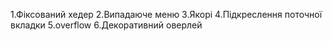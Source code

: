 1.Фіксований хедер
2.Випадаюче меню
3.Якорі
4.Підкреслення поточної вкладки
5.overflow
6.Декоративний оверлей



